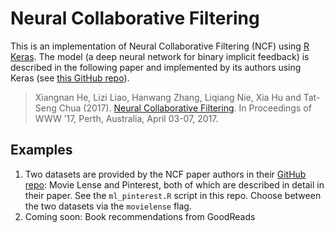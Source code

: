 Neural Collaborative Filtering
================

This is an implementation of Neural Collaborative Filtering (NCF) using
[R Keras](https://keras.rstudio.com/index.html). The model (a deep
neural network for binary implicit feedback) is described in the
following paper and implemented by its authors using Keras (see [this
GitHub
repo](https://github.com/hexiangnan/neural_collaborative_filtering)).

> Xiangnan He, Lizi Liao, Hanwang Zhang, Liqiang Nie, Xia Hu and
> Tat-Seng Chua (2017). [Neural Collaborative
> Filtering](https://dl.acm.org/doi/10.1145/3038912.3052569). In
> Proceedings of WWW ’17, Perth, Australia, April 03-07, 2017.

## Examples

1.  Two datasets are provided by the NCF paper authors in their [GitHub
    repo](https://github.com/hexiangnan/neural_collaborative_filtering/tree/master/Data):
    Movie Lense and Pinterest, both of which are described in detail in
    their paper. See the `ml_pinterest.R` script in this repo. Choose
    between the two datasets via the `movielense` flag.
2.  Coming soon: Book recommendations from GoodReads
